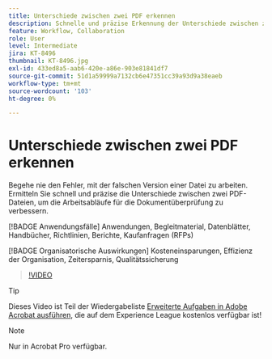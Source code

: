 ```yaml
---
title: Unterschiede zwischen zwei PDF erkennen
description: Schnelle und präzise Erkennung der Unterschiede zwischen zwei PDF-Dateien zur Verbesserung der Arbeitsabläufe für die Dokumentüberprüfung
feature: Workflow, Collaboration
role: User
level: Intermediate
jira: KT-8496
thumbnail: KT-8496.jpg
exl-id: 433ed8a5-aab6-420e-a86e-903e81841df7
source-git-commit: 51d1a59999a7132cb6e47351cc39a93d9a38eaeb
workflow-type: tm+mt
source-wordcount: '103'
ht-degree: 0%

---
```


# Unterschiede zwischen zwei PDF erkennen

Begehe nie den Fehler, mit der falschen Version einer Datei zu arbeiten. Ermitteln Sie schnell und präzise die Unterschiede zwischen zwei PDF-Dateien, um die Arbeitsabläufe für die Dokumentüberprüfung zu verbessern.

[!BADGE Anwendungsfälle]
Anwendungen, Begleitmaterial, Datenblätter, Handbücher, Richtlinien, Berichte, Kaufanfragen (RFPs)

[!BADGE Organisatorische Auswirkungen]
Kosteneinsparungen, Effizienz der Organisation, Zeitersparnis, Qualitätssicherung

>[!VIDEO](https://video.tv.adobe.com/v/337211?quality=12&learn=on&hidetitle=true)

>[!TIP]
>
>Dieses Video ist Teil der Wiedergabeliste [Erweiterte Aufgaben in Adobe Acrobat ausführen](https://experienceleague.adobe.com/en/playlists/acrobat-peform-advanced-tasks), die auf dem Experience League kostenlos verfügbar ist!

>[!NOTE]
>
>Nur in Acrobat Pro verfügbar.
